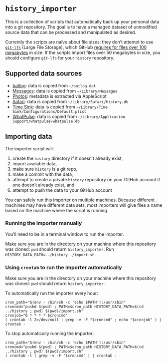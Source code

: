 # `history_importer`

This is a collection of scripts that automatically back up your personal data into a git repository. The goal is to have a managed dataset of unmodified source data that can be processed and manipulated as desired.

Currently the scripts are naïve about file sizes: they don’t attempt to use [`git-lfs`](https://git-lfs.github.com) (Large File Storage), which GitHub [requires for files over 100 megabytes](https://help.github.com/articles/working-with-large-files/) in size. If the scripts import files over 50 megabytes in size, you should configure `git-lfs` for your `history` repository.

## Supported data sources

* [batlog](https://github.com/jradavenport/batlog): data is copied from `~/batlog.dat`
* [Messages](https://support.apple.com/explore/messages): data is copied from `~/Library/Messages`
* [Photos](https://www.apple.com/macos/photos/): metadata is extracted via AppleScript
* [Safari](https://www.apple.com/safari/): data is copied from `~/Library/Safari/history.db`
* [Time Sink](http://manytricks.com/timesink/): data is copied from `~/Library/Time Sink/Configurations/Default.plist`
* [WhatPulse](https://whatpulse.org): data is copied from `~/Library/Application Support/whatpulse/whatpulse.db`

## Importing data

The importer script will:

1. create the `history` directory if it doesn’t already exist,
2. import available data,
3. make sure `history` is a git repo,
4. make a commit with the data,
5. attempt to create a private `history` repository on your GitHub account if one doesn’t already exist, and
6. attempt to push the data to your GitHub account

You can safely run this importer on multiple machines. Because different machines may have different data sets, most importers will give files a name based on the machine where the script is running.

### Running the importer manually

You’ll need to be in a terminal window to run the importer.

Make sure you are in the directory on your machine where this repository was cloned: `pwd` should return `history_importer`. Run `HISTORY_DATA_PATH=../history ./import.sh`.

### Using `crontab` to run the importer automatically

Make sure you are in the directory on your machine where this repository was cloned: `pwd` should return `history_importer`.

To automatically run the importer every hour:

```shell
cron_path="$(env - /bin/sh -c 'echo $PATH'):/usr/sbin"
croncmd="pushd $(pwd) ; PATH=$cron_path HISTORY_DATA_PATH=$(cd ../history ; pwd) $(pwd)/import.sh"
cronjob="0 * * * * $croncmd"
( crontab -l 2>/dev/null | grep -v -F "$croncmd" ; echo "$cronjob" ) | crontab -
```

To stop automatically running the importer:

```shell
cron_path="$(env - /bin/sh -c 'echo $PATH'):/usr/sbin"
croncmd="pushd $(pwd) ; PATH=$cron_path HISTORY_DATA_PATH=$(cd ../history ; pwd) $(pwd)/import.sh"
( crontab -l | grep -v -F "$croncmd" ) | crontab -
```
